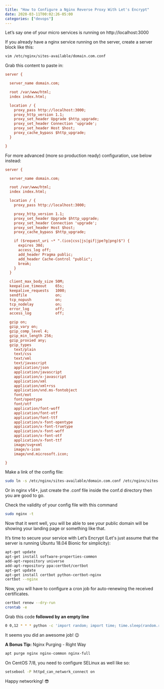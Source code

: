 ```yaml
---
title: "How to Configure a Nginx Reverse Proxy With Let's Encrypt"
date: 2020-03-11T00:02:26-05:00
categories: ["devops"]
---
```


Let’s say one of your micro services is running on http://localhost:3000

If you already have a nginx service running on the server, create a server block like this:

```bash
vim /etc/nginx/sites-available/domain.com.conf
```

Grab this content to paste in:

```ini
server {

  server_name domain.com;

  root /var/www/html;
  index index.html;

  location / {
    proxy_pass http://localhost:3000;
    proxy_http_version 1.1;
    proxy_set_header Upgrade $http_upgrade;
    proxy_set_header Connection 'upgrade';
    proxy_set_header Host $host;
    proxy_cache_bypass $http_upgrade;
  }

}
```

For more advanced (more so production ready) configuration, use below instead:

```ini
server {

  server_name domain.com;

  root /var/www/html;
  index index.html;

  location / {
    proxy_pass http://localhost:3000;

    proxy_http_version 1.1;
    proxy_set_header Upgrade $http_upgrade;
    proxy_set_header Connection 'upgrade';
    proxy_set_header Host $host;
    proxy_cache_bypass $http_upgrade;

    if ($request_uri ~* ".(ico|css|js|gif|jpe?g|png)$") {
      expires 30d;
      access_log off;
      add_header Pragma public;
      add_header Cache-Control "public";
      break;
    }
  }

  client_max_body_size 50M;
  keepalive_timeout    65s;
  keepalive_requests   1000;
  sendfile             on;
  tcp_nopush           on;
  tcp_nodelay          on;
  error_log            off;
  access_log           off;

  gzip on;
  gzip_vary on;
  gzip_comp_level 4;
  gzip_min_length 256;
  gzip_proxied any;
  gzip_types
    text/plain
    text/css
    text/xml
    text/javascript
    application/json
    application/javascript
    application/x-javascript
    application/xml
    application/xml+rss
    application/vnd.ms-fontobject
    font/eot
    font/opentype
    font/otf
    application/font-woff
    application/font-otf
    application/font-ttf
    application/x-font-opentype
    application/x-font-truetype
    application/x-font-woff
    application/x-font-otf
    application/x-font-ttf
    image/svg+xml
    image/x-icon
    image/vnd.microsoft.icon;

}
```

Make a link of the config file:

```bash
sudo ln -s /etc/nginx/sites-available/domain.com.conf /etc/nginx/sites-enabled/
```

Or in nginx v14+, just create the .conf file inside the conf.d directory then you are good to go.

Check the validity of your config file with this command

```bash
sudo nginx -t
```

Now that it went well, you will be able to see your public domain will be showing your landing page or something like that.

It’s time to secure your service with Let’s Encrypt (Let's just assume that the server is running Ubuntu 18.04 Bionic for simplicity):

```bash
apt-get update
apt-get install software-properties-common
add-apt-repository universe
add-apt-repository ppa:certbot/certbot
apt-get update
apt-get install certbot python-certbot-nginx
certbot --nginx
```

Now, you will have to configure a cron job for auto-renewing the received certificates.

```bash
certbot renew --dry-run
crontab -e
```

Grab this code **followed by an empty line**

```bash
0 0,12 * * * python -c 'import random; import time; time.sleep(random.random() * 3600)' && certbot renew

```

It seems you did an awesome job! 😉

**A Bonus Tip:** Nginx Purging - Right Way

```bash
apt purge nginx nginx-common nginx-full
```

On CentOS 7/8, you need to configure SELinux as well like so:

```bash
setsebool -P httpd_can_network_connect on
```

Happy networking! 😎
